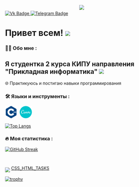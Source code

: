 <div id="header" align="center">
  <img src="https://i.giphy.com/media/v1.Y2lkPTc5MGI3NjExNDE4eTk1dmMxMzV3eXUxYTlqdGR1YWphcHNoaDdoMW14em95MnZraCZlcD12MV9pbnRlcm5hbF9naWZfYnlfaWQmY3Q9Zw/9VYjDMWwMqTrsyiMnW/giphy.gif" width="300"/>
</div>
<div id="badges">
  <a href="https://vk.com/lutsyuk12">
    <img src="https://img.shields.io/badge/Vk-pink?style=for-the-badge&logo=vk&logoColor=blue" alt="Vk Badge"/>
  </a>
  <a href="https://t.me/vladlena_ll">
    <img src="https://img.shields.io/badge/Telegram-black?style=for-the-badge&logo=telegram&logoColor=pink" alt="Telegram Badge"/>
  </a>
</div>
<h1>
  Привет всем! 
  <img src="https://media.giphy.com/media/hvRJCLFzcasrR4ia7z/giphy.gif" width="30px"/>
</h1>

### :woman_technologist: Обо мне :

Я студентка 2 курса КИПУ направления "Прикладная информатика" <img src="https://media.giphy.com/media/WUlplcMpOCEmTGBtBW/giphy.gif" width="30"> 
--- 
:globe_with_meridians:  Практикуюсь и постигаю навыки программирования
### :hammer_and_wrench: Языки и инструменты :
<div>
  <img src="https://github.com/devicons/devicon/blob/master/icons/cplusplus/cplusplus-plain.svg" title="C++" alt="C++" width="40" height="40"/>&nbsp;
  <img src="https://github.com/devicons/devicon/blob/master/icons/canva/canva-original.svg" title="Canva" alt="Canva" width="40" height="40"/>&nbsp;
  </div>
  
[![Top Langs](https://github-readme-stats.vercel.app/api/top-langs/?username=Vladlenalutsyuk)](https://github.com/anuraghazra/github-readme-stats)
### :fire: Моя статистика :
<a href="https://git.io/streak-stats"><img src="https://streak-stats.demolab.com?user=Vladlenalutsyuk&theme=transparent" alt="GitHub Streak" /></a>

﻿

<img src="https://i.giphy.com/media/v1.Y2lkPTc5MGI3NjExcWV5azNpNG0zeGNmam1yd3ZtbXZ3dHEwanZ0bGN4djV2cmhldjZoZCZlcD12MV9pbnRlcm5hbF9naWZfYnlfaWQmY3Q9Zw/ptqAPgghLtHOa0SLJS/giphy.gif" width="60px"  align="middle" /> <a href="https://github.com/Vladlenalutsyuk/css_html_tasks" align="left">CSS_HTML_TASKS</a>


[![trophy](https://github-profile-trophy.vercel.app/?username=Vladlenalutsyuk&theme=nord)](https://github.com/ryo-ma/github-profile-trophy)





